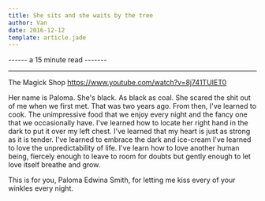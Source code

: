 ```yaml
---
title: She sits and she waits by the tree
author: Van
date: 2016-12-12
template: article.jade
---
```


------ a 15 minute read -------

---
The Magick Shop
https://www.youtube.com/watch?v=8j741TUIET0

Her name is Paloma. She's black. As black as coal.
She scared the shit out of me when we first met.
That was two years ago.
From then, I've learned to cook. The unimpressive food that we enjoy every night and the fancy one that we occasionally have.
I've learned how to locate her right hand in the dark to put it over my left chest.
I've learned that my heart is just as strong as it is tender.
I've learned to embrace the dark and ice-cream 
I've learned to love the unpredictability of life.
I've learn how to love another human being, fiercely enough to leave to room for doubts but gently enough to let love itself breathe and grow.

This is for you, Paloma Edwina Smith, for letting me kiss every of your winkles every night.



